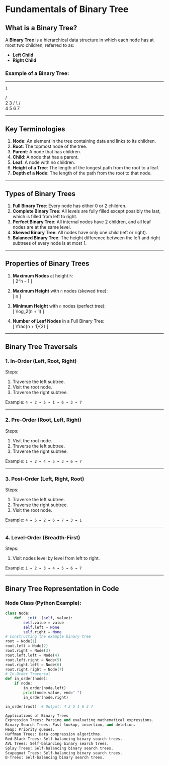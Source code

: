 # Fundamentals of Binary Tree

## What is a Binary Tree?
A **Binary Tree** is a hierarchical data structure in which each node has at most two children, referred to as:
- **Left Child**
- **Right Child**

### Example of a Binary Tree:

---
    1
   / \
  2   3
 / \ / \
4  5 6  7

---

## Key Terminologies

1. **Node**: An element in the tree containing data and links to its children.
2. **Root**: The topmost node of the tree.
3. **Parent**: A node that has children.
4. **Child**: A node that has a parent.
5. **Leaf**: A node with no children.
6. **Height of a Tree**: The length of the longest path from the root to a leaf.
7. **Depth of a Node**: The length of the path from the root to that node.

---

## Types of Binary Trees

1. **Full Binary Tree**: Every node has either 0 or 2 children.
2. **Complete Binary Tree**: All levels are fully filled except possibly the last, which is filled from left to right.
3. **Perfect Binary Tree**: All internal nodes have 2 children, and all leaf nodes are at the same level.
4. **Skewed Binary Tree**: All nodes have only one child (left or right).
5. **Balanced Binary Tree**: The height difference between the left and right subtrees of every node is at most 1.

---

## Properties of Binary Trees

1. **Maximum Nodes** at height `h`:  
   \[
   2^h - 1
   \]

2. **Maximum Height** with `n` nodes (skewed tree):  
   \[
   n
   \]

3. **Minimum Height** with `n` nodes (perfect tree):  
   \[
   \log_2(n + 1)
   \]

4. **Number of Leaf Nodes** in a Full Binary Tree:  
   \[
   \frac{n + 1}{2}
   \]

---

## Binary Tree Traversals

### 1. **In-Order (Left, Root, Right)**  
Steps:
1. Traverse the left subtree.
2. Visit the root node.
3. Traverse the right subtree.

Example: `4 → 2 → 5 → 1 → 6 → 3 → 7`

---

### 2. **Pre-Order (Root, Left, Right)**  
Steps:
1. Visit the root node.
2. Traverse the left subtree.
3. Traverse the right subtree.

Example: `1 → 2 → 4 → 5 → 3 → 6 → 7`

---

### 3. **Post-Order (Left, Right, Root)**  
Steps:
1. Traverse the left subtree.
2. Traverse the right subtree.
3. Visit the root node.

Example: `4 → 5 → 2 → 6 → 7 → 3 → 1`

---

### 4. **Level-Order (Breadth-First)**  
Steps:
1. Visit nodes level by level from left to right.

Example: `1 → 2 → 3 → 4 → 5 → 6 → 7`

---

## Binary Tree Representation in Code

### Node Class (Python Example):
```python
class Node:
    def __init__(self, value):
        self.value = value
        self.left = None
        self.right = None
# Constructing the example binary tree
root = Node(1)
root.left = Node(2)
root.right = Node(3)
root.left.left = Node(4)
root.left.right = Node(5)
root.right.left = Node(6)
root.right.right = Node(7)
# In-Order Traversal
def in_order(node):
    if node:
        in_order(node.left)
        print(node.value, end=" ")
        in_order(node.right)

in_order(root)  # Output: 4 2 5 1 6 3 7

Applications of Binary Trees
Expression Trees: Parsing and evaluating mathematical expressions.
Binary Search Trees: Fast lookup, insertion, and deletion.
Heap: Priority queues.
Huffman Trees: Data compression algorithms.
Red-Black Trees: Self-balancing binary search trees.
AVL Trees: Self-balancing binary search trees.
Splay Trees: Self-balancing binary search trees.
Scapegoat Trees: Self-balancing binary search trees.
B-Trees: Self-balancing binary search trees.